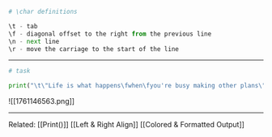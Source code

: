 ```python
# \char definitions

\t - tab
\f - diagonal offset to the right from the previous line
\n - next line
\r - move the carriage to the start of the line
```

---

```python
# task

print("\t\"Life is what happens\fwhen\fyou're busy making other plans\"\fJohn Lennon")
```
![[1761146563.png]]

---

Related:
[[Print()]]
[[Left & Right Align]]
[[Colored & Formatted Output]]
